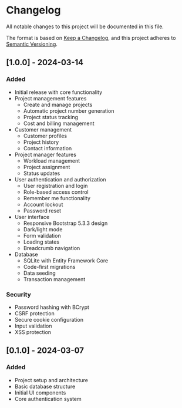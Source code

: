 # Changelog

All notable changes to this project will be documented in this file.

The format is based on [Keep a Changelog](https://keepachangelog.com/en/1.0.0/),
and this project adheres to [Semantic Versioning](https://semver.org/spec/v2.0.0.html).

## [1.0.0] - 2024-03-14

### Added
- Initial release with core functionality
- Project management features
  - Create and manage projects
  - Automatic project number generation
  - Project status tracking
  - Cost and billing management
- Customer management
  - Customer profiles
  - Project history
  - Contact information
- Project manager features
  - Workload management
  - Project assignment
  - Status updates
- User authentication and authorization
  - User registration and login
  - Role-based access control
  - Remember me functionality
  - Account lockout
  - Password reset
- User interface
  - Responsive Bootstrap 5.3.3 design
  - Dark/light mode
  - Form validation
  - Loading states
  - Breadcrumb navigation
- Database
  - SQLite with Entity Framework Core
  - Code-first migrations
  - Data seeding
  - Transaction management

### Security
- Password hashing with BCrypt
- CSRF protection
- Secure cookie configuration
- Input validation
- XSS protection

## [0.1.0] - 2024-03-07

### Added
- Project setup and architecture
- Basic database structure
- Initial UI components
- Core authentication system 